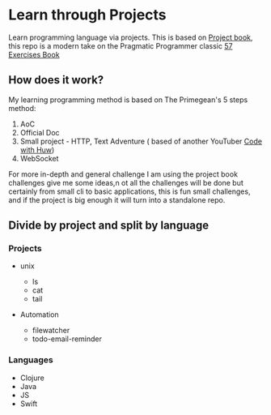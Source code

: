 # Learn through Projects

Learn programming language via projects.
This is based on [Project book](https://projectbook.code.brettchalupa.com/_introduction.html), this repo is a modern take on the Pragmatic Programmer classic [57 Exercises Book](https://pragprog.com/titles/bhwb/exercises-for-programmers/)

## How does it work?

My learning programming method is based on The Primegean's 5 steps method:

1. AoC
2. Official Doc
3. Small project - HTTP, Text Adventure ( based of another YouTuber [Code with Huw](https://www.youtube.com/watch?v=7SKVQyA4TjU))
4. WebSocket

For more in-depth and general challenge I am using the project book challenges give me some ideas,n ot all the challenges will be done but certainly from small cli to basic applications, this is fun small challenges, and if the project is big enough it will turn into a standalone repo.

## Divide by project and split by language

### Projects

- unix

  - ls
  - cat
  - tail

- Automation
  - filewatcher
  - todo-email-reminder

### Languages

- Clojure
- Java
- JS
- Swift

